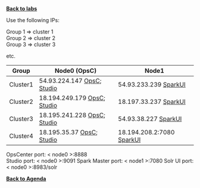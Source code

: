 **[Back to labs](./..)**


Use the following IPs:  

Group 1 => cluster 1  
Group 2 => cluster 2  
Group 3 => cluster 3

etc.


|  Group    |  Node0 (OpsC)  |  Node1         |
|-----------|----------------|----------------|
| Cluster1  | 54.93.224.147  [OpsC](http://54.93.224.147:8888); [Studio](http://54.93.224.147:9091) | 54.93.233.239 [SparkUI](http://54.93.233.239:7080)|
| Cluster2  | 18.194.249.179 [OpsC](http://18.194.249.179:8888); [Studio](http://18.194.249.179:9091) | 18.197.33.237  [SparkUI](http://18.197.33.237:7080)|
| Cluster3  | 18.195.241.228 [OpsC](http://18.195.241.228:8888); [Studio](http://18.195.241.228:9091) | 54.93.38.227  [SparkUI](http://54.93.38.227:7080)|
| Cluster4  | 18.195.35.37 [OpsC](http://18.195.35.37:8888); [Studio](http://18.195.35.37:9091) | 18.194.208.2:7080  [SparkUI](http://18.194.208.2:7080:7080)|


OpsCenter port: < node0 >:8888    
Studio port: < node0 >:9091
Spark Master port: < node1 >:7080
Solr UI port: < node0 >:8983/solr   



**[Back to Agenda](./..)**
